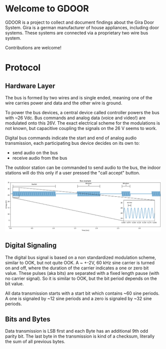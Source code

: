 # Welcome to GDOOR
GDOOR is a project to collect and document findings about the Gira Door System.
Gira is a german manufacturer of house appliances, including door systems.
These systems are connected via a proprietary two wire bus system.

Contributions are welcome!

# Protocol
## Hardware Layer
The bus is formed by two wires and is single ended, meaning one of the wire carries
power and data and the other wire is ground.

To power the bus devices, a central device called controller powers the bus with ~26 Vdc.
Bus commands and analog data (voice and video!) are modulated onto this 26V.
The exact electrical scheme for the modulations is not known, but capacitive coupling the signals
on the 26 V seems to work.

Digital bus commands indicate the start and end of analog audio transmission,
each participating bus device decides on its own to:
- send audio on the bus
- receive audio from the bus

The outdoor station can be commanded to send audio to the bus, the indoor stations
will do this only if a user pressed the "call accept" button.

![Example of Bus voltage](https://raw.githubusercontent.com/gdoor-org/gdoor/main/doc/busvoltage.png)


## Digital Signaling
The digital bus signal is based on a non standardized modulation scheme, similar to OOK, but not quite OOK.
A ~ +-2V, 60 kHz sine carrier is turned on and off, where the duration of the carrier indicates a one or zero bit value. These pulses (aka bits) are separated with a fixed length pause (with no carrier signal).
So it is similar to OOK, but the bit period depends on the bit value.

All data transmission starts with a start bit which contains ~60 sine periods. A one is signaled by ~12 sine periods and a zero is signaled by ~32 sine periods.

## Bits and Bytes
Data transmission is LSB first and each Byte has an additional 9th odd parity bit.
The last byte in the transmission is kind of a checksum, literally the sum of all previous bytes.


